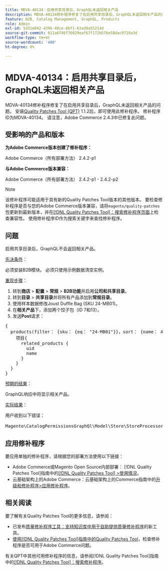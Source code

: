 ```yaml
---
title: MDVA-40134：启用共享目录后，GraphQL未返回相关产品
description: MDVA-40134修补程序修复了在启用共享目录后，GraphQL未返回相关产品的问题。 安装[Quality Patches Tool (QPT)](https://experienceleague.adobe.com/en/docs/commerce-operations/tools/quality-patches-tool/quality-patches-tool-to-self-serve-quality-patches) 1.1.2后，即可使用此修补程序。 修补程序ID为MDVA-40134。 请注意，Adobe Commerce 2.4.3中已修复此问题。
feature: B2B, Catalog Management, GraphQL, Products
role: Admin
exl-id: 5d31e042-4396-40ce-8bf1-63ad9a55214d
source-git-commit: 011a6f46f76029eaf67f172b576e58dac9710a3d
workflow-type: tm+mt
source-wordcount: '480'
ht-degree: 0%

---
```


# MDVA-40134：启用共享目录后，GraphQL未返回相关产品

MDVA-40134修补程序修复了在启用共享目录后，GraphQL未返回相关产品的问题。 安装[Quality Patches Tool (QPT)](https://experienceleague.adobe.com/en/docs/commerce-operations/tools/quality-patches-tool/quality-patches-tool-to-self-serve-quality-patches) 1.1.2后，即可使用此修补程序。 修补程序ID为MDVA-40134。 请注意，Adobe Commerce 2.4.3中已修复此问题。

## 受影响的产品和版本

**为Adobe Commerce版本创建了修补程序：**

Adobe Commerce（所有部署方法） 2.4.2-p1

**与Adobe Commerce版本兼容：**

Adobe Commerce（所有部署方法） 2.4.2-p1 - 2.4.2-p2

>[!NOTE]
>
>该修补程序可能适用于具有新的Quality Patches Tool版本的其他版本。 要检查修补程序是否与您的Adobe Commerce版本兼容，请将`magento/quality-patches`包更新到最新版本，并在[[!DNL Quality Patches Tool]：搜索修补程序页面](https://experienceleague.adobe.com/en/docs/commerce-operations/tools/quality-patches-tool/quality-patches-tool-to-self-serve-quality-patches)上检查兼容性。 使用修补程序ID作为搜索关键字来查找修补程序。

## 问题

启用共享目录后，GraphQL不会返回相关产品。

<u>先决条件</u>：

必须安装B2B模块。
必须只使用示例数据清空实例。

<u>重现步骤</u>：

1. 转到&#x200B;**商店** > **配置** > **常规** > **B2B功能**&#x200B;并启用&#x200B;**公司和共享目录**。
1. 转到&#x200B;**目录** > **共享目录**&#x200B;并将所有产品添加到&#x200B;**常规目录**。
1. 使用样本数据修改Joust Duffle Bag (SKU 24-MB01)。
1. 在&#x200B;**相关产品**&#x200B;下，添加两个饺子包（ID 7和13）。
1. 发送&#x200B;**Post**&#x200B;请求：

<pre>{
  products(filter： {sku： {eq： "24-MB01"}}，sort： {name： ASC}) {
    项目{
      related_products {
        uid
        name
      }
    }
  }
}</pre>

<u>预期的结果</u>：

GraphQL响应中将显示相关产品。

<u>实际结果</u>：

用户收到以下错误：

<pre>Magento\CatalogPermissionsGraphQl\Model\Store\StoreProcessor：：getStoreId()的返回值必须是int类型，null返回{"exception"："[object] (GraphQL\\Error\\Error(code： 0)： Magento\\CatalogPermissionsGraphQl\\Model\\Store\\StoreProcessor：：getStoreId()的返回值必须是int类型，返回的是null </pre>

## 应用修补程序

要应用单独的修补程序，请根据您的部署方法使用以下链接：

* Adobe Commerce或Magento Open Source内部部署： [!DNL Quality Patches Tool]指南中的[[!DNL Quality Patches Tool] >使用情况](/help/tools/quality-patches-tool/usage.md)。
* 云基础架构上的Adobe Commerce：云基础架构上的Commerce指南中的[升级和修补程序>应用修补程序](https://experienceleague.adobe.com/docs/commerce-cloud-service/user-guide/develop/upgrade/apply-patches.html)。

## 相关阅读

要了解有关Quality Patches Tool的更多信息，请参阅：

* 已发布[质量修补程序工具：支持知识库中用于自助提供质量修补程序](https://experienceleague.adobe.com/en/docs/commerce-operations/tools/quality-patches-tool/quality-patches-tool-to-self-serve-quality-patches)的新工具。
* [使用[!DNL Quality Patches Tool]指南中的Quality Patches Tool](/help/tools/quality-patches-tool/patches-available-in-qpt/check-patch-for-magento-issue-with-magento-quality-patches.md)，检查修补程序是否可用于Adobe Commerce问题。

有关QPT中其他可用修补程序的信息，请参阅[!DNL Quality Patches Tool]指南中的[[!DNL Quality Patches Tool]：搜索修补程序](https://experienceleague.adobe.com/tools/commerce-quality-patches/index.html)。
